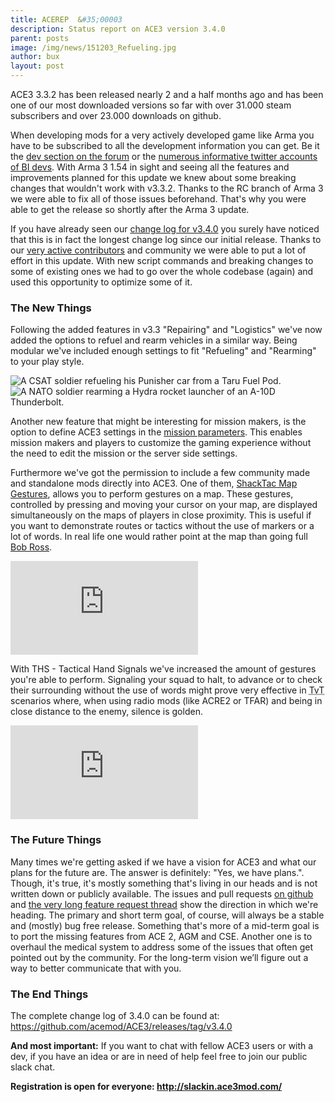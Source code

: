 ```yaml
---
title: ACEREP  &#35;00003
description: Status report on ACE3 version 3.4.0
parent: posts
image: /img/news/151203_Refueling.jpg
author: bux
layout: post
---
```


ACE3 3.3.2 has been released nearly 2 and a half months ago and has been one of our most downloaded versions so far with over 31.000 steam subscribers and over 23.000 downloads on github.

<!--more-->

When developing mods for a very actively developed game like Arma you have to be subscribed to all the development information you can get. Be it the [dev section on the forum](https://forums.bistudio.com/forum/178-arma-3-development-branch/) or the [numerous informative twitter accounts of BI devs](https://twitter.com/ACE3Mod/lists/arma-devs/members). With Arma 3 1.54 in sight and seeing all the features and improvements planned for this update we knew about some breaking changes that wouldn't work with v3.3.2. Thanks to the RC branch of Arma 3 we were able to fix all of those issues beforehand. That's why you were able to get the release so shortly after the Arma 3 update.

If you have already seen our [change log for v3.4.0](https://github.com/acemod/ACE3/releases/tag/v3.4.0) you surely have noticed that this is in fact the longest change log since our initial release. Thanks to our [very active contributors](https://github.com/acemod/ACE3/blob/master/AUTHORS.txt) and community we were able to put a lot of effort in this update. With new script commands and breaking changes to some of existing ones we had to go over the whole codebase (again) and used this opportunity to optimize some of it.

### The New Things

Following the added features in v3.3 "Repairing" and "Logistics" we've now added the options to refuel and rearm vehicles in a similar way. Being modular we've included enough settings to fit "Refueling" and "Rearming" to your play style.

<div class="row">
    <div class="small-12 columns">
        <img src="{{site.productionUrl}}/img/news/151203_Refueling.jpg" alt="A CSAT soldier refueling his Punisher car from a Taru Fuel Pod."/>
    </div>
    <div class="small-12 columns">
        <img src="{{site.productionUrl}}/img/news/151203_Rearming.jpg" alt="A NATO soldier rearming a Hydra rocket launcher of an A-10D Thunderbolt."/>
    </div>
</div>

Another new feature that might be interesting for mission makers, is the option to define ACE3 settings in the [mission parameters](https://community.bistudio.com/wiki/Arma_3_Mission_Parameters). This enables mission makers and players to customize the gaming experience without the need to edit the mission or the server side settings.

Furthermore we've got the permission to include a few community made and standalone mods directly into ACE3. One of them, [ShackTac Map Gestures](http://dslyecxi.com/shacktac_wp/shacktac-mods/shacktac-map-gestures/), allows you to perform gestures on a map. These gestures, controlled by pressing and moving your cursor on your map, are displayed simultaneously on the maps of players in close proximity. This is useful if you want to demonstrate routes or tactics without the use of markers or a lot of words. In real life one would rather point at the map than going full [Bob Ross](https://twitter.com/BobRossGameDev).

<div class="row">
    <div class="small-12 columns">
        <div class="videoWrapper">
            <iframe src="https://www.youtube.com/embed/I_jBDcrP99o" frameborder="0" allowfullscreen></iframe>
        </div>
    </div>
</div>

With THS - Tactical Hand Signals we've increased the amount of gestures you're able to perform. Signaling your squad to halt, to advance or to check their surrounding without the use of words might prove very effective in <abbr title="Team vs Team">TvT</abbr> scenarios where, when using radio mods (like ACRE2 or TFAR) and being in close distance to the enemy, silence is golden.

<div class="row">
    <div class="small-12 columns">
        <div class="videoWrapper">
            <iframe src="https://www.youtube.com/embed/ClfYl2MZ13U" frameborder="0" allowfullscreen></iframe>
        </div>
    </div>
</div>

### The Future Things

Many times we're getting asked if we have a vision for ACE3 and what our plans for the future are. The answer is definitely: "Yes, we have plans.". Though, it's true, it's mostly something that's living in our heads and is not written down or publicly available. The issues and pull requests [on github](https://github.com/acemod/ACE3/issues) and [the very long feature request thread](https://github.com/acemod/ACE3/issues/414) show the direction in which we're heading. The primary and short term goal, of course, will always be a stable and (mostly) bug free release. Something that's more of a mid-term goal is to port the missing features from ACE 2, AGM and CSE. Another one is to overhaul the medical system to address some of the issues that often get pointed out by the community.
For the long-term vision we’ll figure out a way to better communicate that with you.


### The End Things
The complete change log of 3.4.0 can be found at: https://github.com/acemod/ACE3/releases/tag/v3.4.0

<b>And most important:</b>
If you want to chat with fellow ACE3 users or with a dev, if you have an idea or are in need of help feel free to join our public slack chat.

<b>Registration is open for everyone: http://slackin.ace3mod.com/</b>
